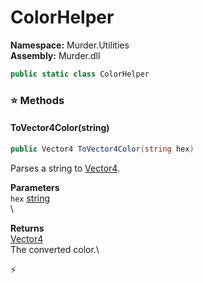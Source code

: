 # ColorHelper

**Namespace:** Murder.Utilities \
**Assembly:** Murder.dll

```csharp
public static class ColorHelper
```

### ⭐ Methods
#### ToVector4Color(string)
```csharp
public Vector4 ToVector4Color(string hex)
```

Parses a string <paramref name="hex" /> to [Vector4](https://learn.microsoft.com/en-us/dotnet/api/System.Numerics.Vector4?view=net-7.0).

**Parameters** \
`hex` [string](https://learn.microsoft.com/en-us/dotnet/api/System.String?view=net-7.0) \
\

**Returns** \
[Vector4](https://learn.microsoft.com/en-us/dotnet/api/System.Numerics.Vector4?view=net-7.0) \
The converted color.\



⚡